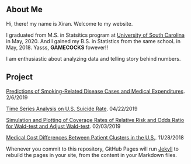 

## About Me


Hi, there!  my name is Xiran. Welcome to my website. 

I graduated from M.S. in Statsitics program at [University of South Carolina](https://sc.edu/) in May, 2020. And I gained my B.S. in Statistics from the same schooL in May, 2018. Yasss, **GAMECOCKS** fowever!! 

I am enthusiastic about analyzing data and telling story behind numbers. 







## Project

[Predictions of Smoking-Related Disease Cases and Medical Expenditures](https://xiranwang7.github.io/Medical-Cost-and-Risk/). 2/6/2019

[Time Series Analysis on U.S. Suicide Rate](https://xiranwang7.github.io/Time-Series-Analysis/). 04/22/2019

[Simulation and Plotting of Coverage Rates of Relative Risk and Odds Ratio for Wald-test and Adjust Wald-test](https://xiranwang7.github.io/Statistical-Simulation/). 02/03/2019

[Medical Cost Differences Between Patient Clusters in the U.S.](https://xiranwang7.github.io/Multivariate-Linear-Regression/). 11/28/2018

Whenever you commit to this repository, GitHub Pages will run [Jekyll](https://jekyllrb.com/) to rebuild the pages in your site, from the content in your Markdown files.





